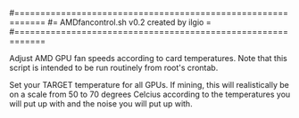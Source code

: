#============================================================
#= AMDfancontrol.sh v0.2 created by ilgio                   =
#============================================================

Adjust AMD GPU fan speeds according to card temperatures.
Note that this script is intended to be run routinely from root's crontab.

Set your TARGET temperature for all GPUs. If mining, this will realistically be on a scale from
50 to 70 degrees Celcius according to the temperatures you will put up with and the noise you
will put up with.
